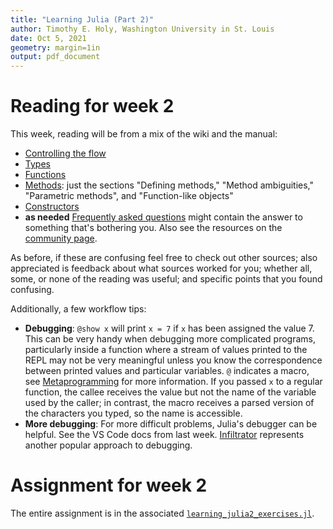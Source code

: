```yaml
---
title: "Learning Julia (Part 2)"
author: Timothy E. Holy, Washington University in St. Louis
date: Oct 5, 2021
geometry: margin=1in
output: pdf_document
---
```


# Reading for week 2

This week, reading will be from a mix of the wiki and the manual:

- [Controlling the flow](https://en.wikibooks.org/wiki/Introducing_Julia/Controlling_the_flow)
- [Types](https://en.wikibooks.org/wiki/Introducing_Julia/Types)
- [Functions](https://docs.julialang.org/en/v1/manual/functions/)
- [Methods](https://docs.julialang.org/en/v1/manual/methods/): just the sections "Defining methods," "Method ambiguities," "Parametric methods", and "Function-like objects"
- [Constructors](https://docs.julialang.org/en/v1/manual/constructors/)
- **as needed** [Frequently asked questions](https://docs.julialang.org/en/v1/manual/faq/) might contain the answer to something that's bothering you. Also see the resources on the [community page](https://julialang.org/community/).

As before, if these are confusing feel free to check out other sources; also appreciated is feedback about what sources worked for you; whether all, some, or none of the reading was useful; and specific points that you found confusing.

Additionally, a few workflow tips:

- **Debugging**: `@show x` will print `x = 7` if `x` has been assigned the value 7.  This can be very handy when debugging more complicated programs, particularly inside a function where a stream of values printed to the REPL may not be very meaningful unless you know the correspondence between printed values and particular variables.
  `@` indicates a macro, see [Metaprogramming](https://docs.julialang.org/en/v1/manual/metaprogramming/) for more information.  If you passed `x` to a regular function, the callee receives the value but not the name of the variable used by the caller; in contrast, the macro receives a parsed version of the characters you typed, so the name is accessible.
- **More debugging**: For more difficult problems, Julia's debugger can be helpful.  See the VS Code docs from last week.  [Infiltrator](https://github.com/JuliaDebug/Infiltrator.jl) represents another popular approach to debugging.

# Assignment for week 2

The entire assignment is in the associated [`learning_julia2_exercises.jl`](learning_julia2_exercises.jl).

